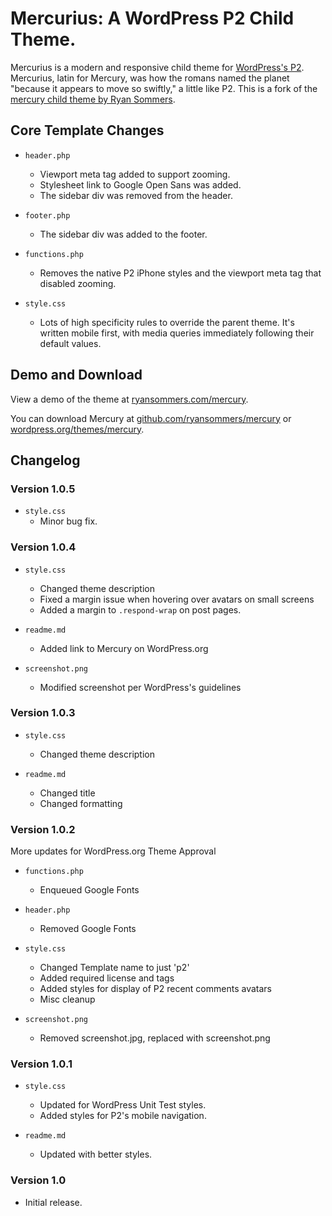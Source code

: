 # Mercurius: A WordPress P2 Child Theme.

Mercurius is a modern and responsive child theme for [WordPress's P2](http://p2theme.com/). Mercurius, latin for Mercury, was how the romans named the planet "because it appears to move so swiftly," a little like P2. This is a fork of the [mercury child theme by Ryan Sommers](http://ryansommers.com/mercury).


## Core Template Changes
* `header.php`
  - Viewport meta tag added to support zooming.
  - Stylesheet link to Google Open Sans was added.
  - The sidebar div was removed from the header.

* `footer.php`
  - The sidebar div was added to the footer.

* `functions.php`
  - Removes the native P2 iPhone styles and the viewport meta tag that disabled zooming.

* `style.css` 
  - Lots of high specificity rules to override the parent theme. It's written mobile first, with media queries immediately following their default values.

## Demo and Download
View a demo of the theme at [ryansommers.com/mercury](http://ryansommers.com/mercury).

You can download Mercury at [github.com/ryansommers/mercury](https://github.com/ryansommers/mercury) or [wordpress.org/themes/mercury](https://wordpress.org/themes/mercury).

## Changelog

### Version 1.0.5
* `style.css`
  - Minor bug fix.

### Version 1.0.4
* `style.css`
  - Changed theme description
  - Fixed a margin issue when hovering over avatars on small screens
  - Added a margin to `.respond-wrap` on post pages.

* `readme.md`
  - Added link to Mercury on WordPress.org

* `screenshot.png`
  - Modified screenshot per WordPress's guidelines

### Version 1.0.3
* `style.css`
  - Changed theme description

* `readme.md`
  - Changed title
  - Changed formatting

### Version 1.0.2
More updates for WordPress.org Theme Approval

* `functions.php`
  - Enqueued Google Fonts

* `header.php`
  - Removed Google Fonts

* `style.css`
  - Changed Template name to just 'p2'
  - Added required license and tags
  - Added styles for display of P2 recent comments avatars
  - Misc cleanup

* `screenshot.png`
  - Removed screenshot.jpg, replaced with screenshot.png

### Version 1.0.1
* `style.css`
  - Updated for WordPress Unit Test styles.
  - Added styles for P2's mobile navigation.

* `readme.md`
  - Updated with better styles.

### Version 1.0
- Initial release.
